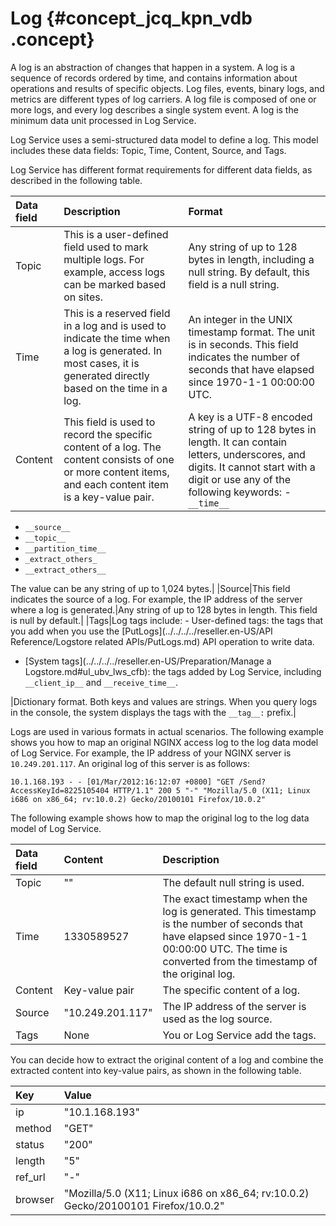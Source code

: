 # Log {#concept_jcq_kpn_vdb .concept}

A log is an abstraction of changes that happen in a system. A log is a sequence of records ordered by time, and contains information about operations and results of specific objects. Log files, events, binary logs, and metrics are different types of log carriers. A log file is composed of one or more logs, and every log describes a single system event. A log is the minimum data unit processed in Log Service.

Log Service uses a semi-structured data model to define a log. This model includes these data fields: Topic, Time, Content, Source, and Tags.

Log Service has different format requirements for different data fields, as described in the following table.

|Data field|Description|Format|
|:---------|:----------|:-----|
|Topic|This is a user-defined field used to mark multiple logs. For example, access logs can be marked based on sites.|Any string of up to 128 bytes in length, including a null string. By default, this field is a null string.|
|Time|This is a reserved field in a log and is used to indicate the time when a log is generated. In most cases, it is generated directly based on the time in a log.|An integer in the UNIX timestamp format. The unit is in seconds. This field indicates the number of seconds that have elapsed since 1970-1-1 00:00:00 UTC.|
|Content|This field is used to record the specific content of a log. The content consists of one or more content items, and each content item is a key-value pair.|A key is a UTF-8 encoded string of up to 128 bytes in length. It can contain letters, underscores, and digits. It cannot start with a digit or use any of the following keywords: -   `__time__`
-   `__source__`
-   `__topic__`
-   `__partition_time__`
-   `_extract_others_`
-   `__extract_others__`

 The value can be any string of up to 1,024 bytes.|
|Source|This field indicates the source of a log. For example, the IP address of the server where a log is generated.|Any string of up to 128 bytes in length. This field is null by default.|
|Tags|Log tags include: -   User-defined tags: the tags that you add when you use the [PutLogs](../../../../reseller.en-US/API Reference/Logstore related APIs/PutLogs.md) API operation to write data.
-   [System tags](../../../../reseller.en-US/Preparation/Manage a Logstore.md#ul_ubv_lws_cfb): the tags added by Log Service, including `__client_ip__` and `__receive_time__`.

 |Dictionary format. Both keys and values are strings. When you query logs in the console, the system displays the tags with the `__tag__:` prefix.|

Logs are used in various formats in actual scenarios. The following example shows you how to map an original NGINX access log to the log data model of Log Service. For example, the IP address of your NGINX server is `10.249.201.117`. An original log of this server is as follows:

``` {#codeblock_ecx_ewo_lur}
10.1.168.193 - - [01/Mar/2012:16:12:07 +0800] "GET /Send? AccessKeyId=8225105404 HTTP/1.1" 200 5 "-" "Mozilla/5.0 (X11; Linux i686 on x86_64; rv:10.0.2) Gecko/20100101 Firefox/10.0.2"
```

The following example shows how to map the original log to the log data model of Log Service.

|Data field|Content|Description|
|:---------|:------|:----------|
|Topic|""|The default null string is used.|
|Time|1330589527|The exact timestamp when the log is generated. This timestamp is the number of seconds that have elapsed since 1970-1-1 00:00:00 UTC. The time is converted from the timestamp of the original log.|
|Content|Key-value pair|The specific content of a log.|
|Source|"10.249.201.117"|The IP address of the server is used as the log source.|
|Tags|None|You or Log Service add the tags.|

You can decide how to extract the original content of a log and combine the extracted content into key-value pairs, as shown in the following table.

|Key|Value|
|:--|:----|
|ip|"10.1.168.193"|
|method|"GET"|
|status|"200"|
|length|"5"|
|ref\_url|"-"|
|browser|"Mozilla/5.0 \(X11; Linux i686 on x86\_64; rv:10.0.2\) Gecko/20100101 Firefox/10.0.2"|

